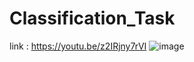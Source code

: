 # Classification_Task
link : https://youtu.be/z2IRjny7rVI
![image](https://github.com/YouAITube/Classification_Task/assets/157230552/f4e62cb9-7ecb-4b0c-8344-4595c7493750)
